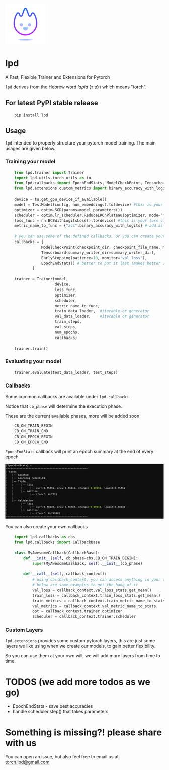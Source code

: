 ![Logo](https://raw.githubusercontent.com/RoySadaka/lpd/master/images/logo.png)

# lpd

A Fast, Flexible Trainer and Extensions for Pytorch

``lpd`` derives from the Hebrew word *lapid* (לפיד) which means "torch".

## For latest PyPI stable release
```sh
    pip install lpd
```

## Usage

``lpd`` intended to properly structure your pytorch model training. The main usages are given below.

### Training your model

```python
    from lpd.trainer import Trainer
    import lpd.utils.torch_utils as tu
    from lpd.callbacks import EpochEndStats, ModelCheckPoint, Tensorboard, EarlyStopping
    from lpd.extensions.custom_metrics import binary_accuracy_with_logits

    device = tu.get_gpu_device_if_available()
    model = TestModel(config, num_embeddings).to(device) #this is your model class, already sent to the relevant device
    optimizer = optim.SGD(params=model.parameters())
    scheduler = optim.lr_scheduler.ReduceLROnPlateau(optimizer, mode='min', patience=5, verbose=True)
    loss_func = nn.BCEWithLogitsLoss().to(device) #this is your loss class, already sent to the relevant device
    metric_name_to_func = {"acc":binary_accuracy_with_logits} # add as much metrics as you like

    # you can use some of the defined callbacks, or you can create your own
    callbacks = [
                ModelCheckPoint(checkpoint_dir, checkpoint_file_name, monitor='val_loss', save_best_only=True), 
                Tensorboard(summary_writer_dir=summary_writer_dir),
                EarlyStopping(patience=10, monitor='val_loss'),
                EpochEndStats() # better to put it last (makes better sense in the log prints)
            ]

    trainer = Trainer(model, 
                      device, 
                      loss_func, 
                      optimizer,
                      scheduler,
                      metric_name_to_func, 
                      train_data_loader,  #iterable or generator
                      val_data_loader,    #iterable or generator
                      train_steps,
                      val_steps,
                      num_epochs,
                      callbacks)
    
    trainer.train()
```

### Evaluating your model
```python
    trainer.evaluate(test_data_loader, test_steps)
```


### Callbacks
Some common callbacks are available under ``lpd.callbacks``. 

Notice that ``cb_phase`` will determine the execution phase.

These are the current available phases, more will be added soon
```python
    CB_ON_TRAIN_BEGIN
    CB_ON_TRAIN_END  
    CB_ON_EPOCH_BEGIN
    CB_ON_EPOCH_END  
```

``EpochEndStats`` callback will print an epoch summary at the end of every epoch

![EpochSummary](https://raw.githubusercontent.com/RoySadaka/lpd/master/images/epoch_summary.png)

You can also create your own callbacks

```python
    import lpd.callbacks as cbs
    from lpd.callbacks import CallbackBase

    class MyAwesomeCallback(CallbackBase):
        def __init__(self, cb_phase=cbs.CB_ON_TRAIN_BEGIN):
            super(MyAwesomeCallback, self).__init__(cb_phase)

        def __call__(self, callback_context):
            # using callback_context, you can access anything in your trainer
            # below are some examples to get the hang of it
            val_loss = callback_context.val_loss_stats.get_mean()
            train_loss = callback_context.train_loss_stats.get_mean()
            train_metrics = callback_context.train_metric_name_to_stats
            val_metrics = callback_context.val_metric_name_to_stats
            opt = callback_context.trainer.optimizer
            scheduler = callback_context.trainer.scheduler
```

### Custom Layers
``lpd.extensions`` provides some custom pytorch layers, this are just some layers we like using when we create our models, to gain better flexibility.

So you can use them at your own will, we will add more layers from time to time.


# TODOS (we add more todos as we go)
* EpochEndStats - save best accuracies
* handle scheduler.step() that takes parameters

# Something is missing?! please share with us
You can open an issue, but also feel free to email us at torch.lpd@gmail.com

